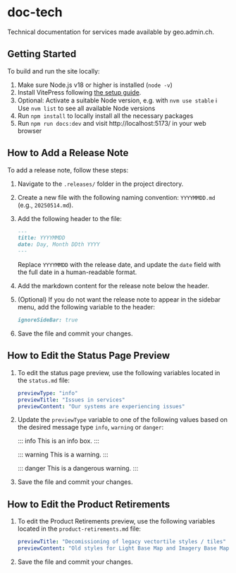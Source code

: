 # doc-tech

Technical documentation for services made available by geo.admin.ch.

## Getting Started

To build and run the site locally:

1. Make sure Node.js v18 or higher is installed (`node -v`)
2. Install VitePress following [the setup guide](https://vitepress.dev/guide/getting-started).
3. Optional: Activate a suitable Node version, e.g. with `nvm use stable`
   ℹ️ Use `nvm list` to see all available Node versions
4. Run `npm install` to locally install all the necessary packages
5. Run `npm run docs:dev` and visit http://localhost:5173/ in your web browser

## How to Add a Release Note

To add a release note, follow these steps:

1. Navigate to the `.releases/` folder in the project directory.
2. Create a new file with the following naming convention: `YYYYMMDD.md` (e.g., `20250514.md`).
3. Add the following header to the file:

   ```markdown
   ---
   title: YYYYMMDD
   date: Day, Month DDth YYYY
   ---
   ```

   Replace `YYYYMMDD` with the release date, and update the `date` field with the full date in a human-readable format.

4. Add the markdown content for the release note below the header.

5. (Optional) If you do not want the release note to appear in the sidebar menu, add the following variable to the header:

   ```markdown
   ignoreSideBar: true
   ```

6. Save the file and commit your changes.

## How to Edit the Status Page Preview

1. To edit the status page preview, use the following variables located in the `status.md` file:
   ```YAML
   previewType: "info"
   previewTitle: "Issues in services"
   previewContent: "Our systems are experiencing issues"
   ```
2. Update the `previewType` variable to one of the following values based on the desired message type `info`, `warning` or `danger`:

   ::: info
   This is an info box.
   :::

   ::: warning
   This is a warning.
   :::

   ::: danger
   This is a dangerous warning.
   :::

3. Save the file and commit your changes.

## How to Edit the Product Retirements

1. To edit the Product Retirements preview, use the following variables located in the `product-retirements.md` file:
   ```YAML
   previewTitle: "Decomissioning of legacy vectortile styles / tiles"
   previewContent: "Old styles for Light Base Map and Imagery Base Map no longer available from January 2025"
   ```
2. Save the file and commit your changes.
